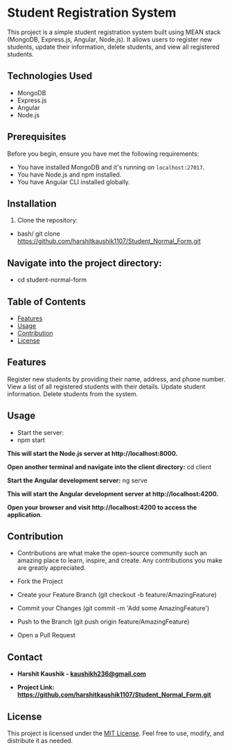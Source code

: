 # Student Registration System

This project is a simple student registration system built using MEAN stack (MongoDB, Express.js, Angular, Node.js). It allows users to register new students, update their information, delete students, and view all registered students.

## Technologies Used

- MongoDB
- Express.js
- Angular
- Node.js

## Prerequisites

Before you begin, ensure you have met the following requirements:
- You have installed MongoDB and it's running on `localhost:27017`.
- You have Node.js and npm installed.
- You have Angular CLI installed globally.

## Installation

1. Clone the repository:

- bash/ git clone https://github.com/harshitkaushik1107/Student_Normal_Form.git

## Navigate into the project directory:
- cd student-normal-form

## Table of Contents
- [Features](#features)
- [Usage](#usage)
- [Contribution](#contribution)
- [License](#license)

## Features
Register new students by providing their name, address, and phone number.
View a list of all registered students with their details.
Update student information.
Delete students from the system.

## Usage

- Start the server:
-  npm start

**This will start the Node.js server at http://localhost:8000.**

**Open another terminal and navigate into the client directory:**
cd client

**Start the Angular development server:**
ng serve

**This will start the Angular development server at http://localhost:4200.**

**Open your browser and visit http://localhost:4200 to access the application.**


## Contribution
- Contributions are what make the open-source community such an amazing place to learn, inspire, and create. Any contributions you make are greatly appreciated.

- Fork the Project
- Create your Feature Branch (git checkout -b feature/AmazingFeature)
- Commit your Changes (git commit -m 'Add some AmazingFeature')
- Push to the Branch (git push origin feature/AmazingFeature)
- Open a Pull Request

## Contact
- **Harshit Kaushik - kaushikh236@gmail.com**

- **Project Link: https://github.com/harshitkaushik1107/Student_Normal_Form.git**

## License
This project is licensed under the [MIT License](LICENSE). Feel free to use, modify, and distribute it as needed.
